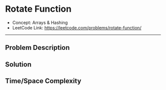 # Rotate Function

- Concept: Arrays & Hashing
- LeetCode Link: https://leetcode.com/problems/rotate-function/

---

## Problem Description

## Solution

## Time/Space Complexity

